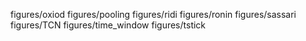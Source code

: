 figures/oxiod
figures/pooling
figures/ridi
figures/ronin
figures/sassari
figures/TCN
figures/time_window
figures/tstick
